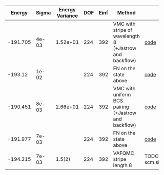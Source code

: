 | Energy   | Sigma | Energy Variance | DOF | Einf | Method                                                       | Reference |
|----------|-------|-----------------|-----|------|--------------------------------------------------------------|-----------|
| -191.705 | 4e-03 | 1.52e+01        | 224 | 392  | VMC with stripe of wavelength 8 (+Jastrow and backflow)      | [code](https://github.com/varbench/methods/blob/main/scripts/Hubbard/square_256_P_112_8/VMC-stripes/vmc_hubbard.sh) |
| -193.12  | 1e-02 |                 | 224 | 392  | FN on the state above                                        | [code](https://github.com/varbench/methods/blob/main/scripts/Hubbard/square_256_P_112_8/FN-stripes/fn_hubbard.sh) |
| -190.451 | 8e-03 | 2.66e+01        | 224 | 392  | VMC with uniform BCS pairing (+Jastrow and backflow)         | [code](https://github.com/varbench/methods/blob/main/scripts/Hubbard/square_256_P_112_8/VMC-uniform/vmc_hubbard.sh) |
| -191.977 | 7e-03 |                 | 224 | 392  | FN on the state above                                        | [code](https://github.com/varbench/methods/blob/main/scripts/Hubbard/square_256_P_112_8/FN-uniform/fn_hubbard.sh) |
| -194.215 | 7e-03 | 1.5(2)          | 224 | 392  | VAFQMC stripe length 8                                       | TODO: This is from Sorella and this is not public git-scm.sissa.it:TurboLattice/HST_AAD/example/16x16/U8/stripel8doping1su8/b1.3n/pbc |
